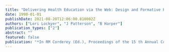 ```yaml
---
title: "Delivering Health Education via the Web: Design and Formative Evaluation of a Discourse-Based Learning Environment"
date: 1998-01-01
publishDate: 2021-08-20T12:06:00.810002Z
authors: ["Lori Lockyer", "J Patterson", "B Harper"]
publication_types: ["2"]
abstract: ""
featured: false
publication: "*In RM Corderey (Ed.), Proceedings of the 15 th Annual Conference of ASILITE*"
---
```


